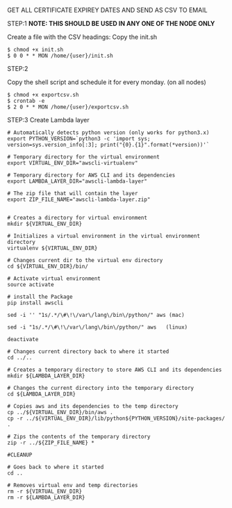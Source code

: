 GET ALL CERTIFICATE EXPIREY DATES AND SEND AS CSV TO EMAIL

STEP:1 **NOTE: THIS SHOULD BE USED IN ANY ONE OF THE NODE ONLY**

Create a file with the CSV headings:
Copy the init.sh 


```
$ chmod +x init.sh
$ 0 0 * * MON /home/{user}/init.sh
```


STEP:2

Copy the shell script and schedule it for every monday. (on all nodes)


```
$ chmod +x exportcsv.sh
$ crontab -e
$ 2 0 * * MON /home/{user}/exportcsv.sh

```

STEP:3  Create Lambda layer

```
# Automatically detects python version (only works for python3.x)
export PYTHON_VERSION=`python3 -c 'import sys; version=sys.version_info[:3]; print("{0}.{1}".format(*version))'`

# Temporary directory for the virtual environment
export VIRTUAL_ENV_DIR="awscli-virtualenv"

# Temporary directory for AWS CLI and its dependencies
export LAMBDA_LAYER_DIR="awscli-lambda-layer"

# The zip file that will contain the layer
export ZIP_FILE_NAME="awscli-lambda-layer.zip"


# Creates a directory for virtual environment
mkdir ${VIRTUAL_ENV_DIR}

# Initializes a virtual environment in the virtual environment directory
virtualenv ${VIRTUAL_ENV_DIR}

# Changes current dir to the virtual env directory
cd ${VIRTUAL_ENV_DIR}/bin/

# Activate virtual environment
source activate

# install the Package
pip install awscli

sed -i '' "1s/.*/\#\!\/var\/lang\/bin\/python/" aws (mac)

sed -i "1s/.*/\#\!\/var\/lang\/bin\/python/" aws   (linux)

deactivate

# Changes current directory back to where it started
cd ../..

# Creates a temporary directory to store AWS CLI and its dependencies
mkdir ${LAMBDA_LAYER_DIR}

# Changes the current directory into the temporary directory
cd ${LAMBDA_LAYER_DIR}

# Copies aws and its dependencies to the temp directory
cp ../${VIRTUAL_ENV_DIR}/bin/aws .
cp -r ../${VIRTUAL_ENV_DIR}/lib/python${PYTHON_VERSION}/site-packages/ .

# Zips the contents of the temporary directory
zip -r ../${ZIP_FILE_NAME} *

#CLEANUP

# Goes back to where it started
cd ..

# Removes virtual env and temp directories
rm -r ${VIRTUAL_ENV_DIR}
rm -r ${LAMBDA_LAYER_DIR}

```
